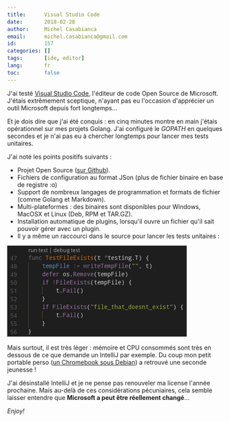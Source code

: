 ```yaml
---
title:      Visual Studio Code
date:       2018-02-28
author:     Michel Casabianca
email:      michel.casabianca@gmail.com
id:         157
categories: []
tags:       [ide, editor]
lang:       fr
toc:        false
---
```


J'ai testé [Visual Studio Code](https://code.visualstudio.com/), l'éditeur de
code Open Source de Microsoft. J'étais extrêmement sceptique, n'ayant pas eu
l'occasion d'apprécier un outil Microsoft depuis fort longtemps...

<!--more-->

Et je dois dire que j'ai été conquis : en cinq minutes montre en main j'étais
opérationnel sur mes projets Golang. J'ai configuré le *GOPATH* en quelques
secondes et je n'ai pas eu à chercher longtemps pour lancer mes tests unitaires.

J'ai noté les points positifs suivants :

- Projet Open Source ([sur Github](https://github.com/Microsoft/vscode)).
- Fichiers de configuration au format JSon (plus de fichier binaire en base de
  registre :o)
- Support de nombreux langages de programmation et formats de fichier (comme
  Golang et Markdown).
- Multi-plateformes : des binaires sont disponibles pour Windows, MacOSX et
  Linux (Deb, RPM et TAR.GZ).
- Installation automatique de plugins, lorsqu'il ouvre un fichier qu'il sait
  pouvoir gérer avec un plugin.
- Il y a même un raccourci dans le source pour lancer les tests unitaires :

![VScode Unit Test](vscode-unit-test.png)

Mais surtout, il est très léger : mémoire et CPU consommés sont très en dessous
de ce que demande un IntelliJ par exemple. Du coup mon petit portable perso
([un Chromebook sous Debian](http://sweetohm.net/article/debian-jessie-acer-c720p.html))
a retrouvé une seconde jeunesse !

J'ai désinstallé IntelliJ et je ne pense pas renouveler ma license l'année
prochaine. Mais au-delà de ces considérations pécuniaires, cela semble laisser
entendre que **Microsoft a peut être réellement changé**...

*Enjoy!*
